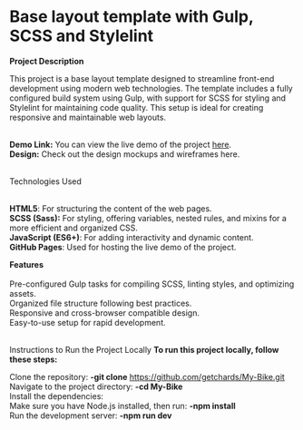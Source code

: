 # Base layout template with Gulp, SCSS and Stylelint

**Project Description**<br>

This project is a base layout template designed to streamline front-end development using modern web technologies. The template includes a fully configured build system using Gulp, with support for SCSS for styling and Stylelint for maintaining code quality. This setup is ideal for creating responsive and maintainable web layouts.<br><br>

**Demo Link:** You can view the live demo of the project [here](https://no1pain.github.io/Velocity_Rides/).<br>
**Design:** Check out the design mockups and wireframes here.<br><br>

Technologies Used<br><br>

**HTML5**: For structuring the content of the web pages.<br>
**SCSS (Sass):** For styling, offering variables, nested rules, and mixins for a more efficient and organized CSS.<br>
**JavaScript (ES6+)**: For adding interactivity and dynamic content.<br>
**GitHub Pages**: Used for hosting the live demo of the project.<br>

**Features**<br><br>
Pre-configured Gulp tasks for compiling SCSS, linting styles, and optimizing assets.<br>
Organized file structure following best practices.<br>
Responsive and cross-browser compatible design.<br>
Easy-to-use setup for rapid development.<br><br>

Instructions to Run the Project Locally
**To run this project locally, follow these steps:**<br>

Clone the repository: **-git clone** https://github.com/getchards/My-Bike.git<br>
Navigate to the project directory: **-cd My-Bike**<br>
Install the dependencies:<br>
Make sure you have Node.js installed, then run: **-npm install**<br>
Run the development server: **-npm run dev**<br>
